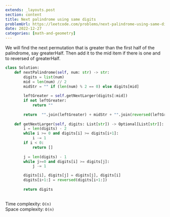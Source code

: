 ```yaml
---
extends: _layouts.post
section: content
title: Next palindrome using same digits
problemUrl: https://leetcode.com/problems/next-palindrome-using-same-digits/
date: 2022-12-27
categories: [math-and-geometry]
---
```


We will find the next permutation that is greater than the first half of the palindrome, say greaterHalf. Then add it to the mid item if there is one and to reversed of greaterHalf.

```python
class Solution:
    def nextPalindrome(self, num: str) -> str:
        digits = list(num)
        mid = len(num) // 2
        midStr = "" if (len(num) % 2 == 0) else digits[mid]
        
        leftGreater = self.getNextLarger(digits[:mid])
        if not leftGreater:
            return ""
        
        return  "".join(leftGreater) + midStr + "".join(reversed(leftGreater))
        
    def getNextLarger(self, digits: List[str]) -> Optional[List[str]]:
        i = len(digits) - 2
        while i >= 0 and digits[i] >= digits[i+1]:
            i -= 1
        if i < 0:
            return []
        
        j = len(digits) - 1
        while j>=0 and digits[i] >= digits[j]:
            j -= 1

        digits[i], digits[j] = digits[j], digits[i]
        digits[i+1:] = reversed(digits[i+1:])
        
        return digits
    
```

Time complexity: `O(n)` <br/>
Space complexity: `O(n)`